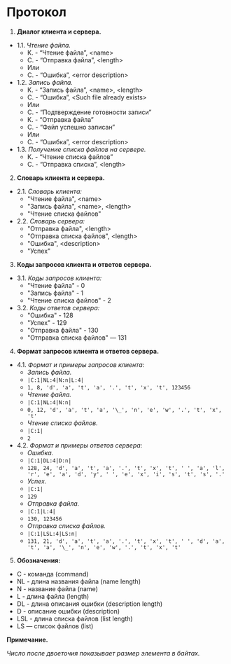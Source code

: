 # Протокол

1. **Диалог клиента и сервера.**

  * 1.1. *Чтение файла.*
    * К. - “Чтение файла”, \<name\>
    * С. - “Отправка файла”, \<length\>
    * Или
    * С. - “Ошибка”, \<error description\>
  * 1.2. *Запись файла.*
    * К. - “Запись файла”, \<name\>, \<length\>
    * С. - “Ошибка”, \<Such file already exists\>
    * Или
    * С. - “Подтверждение готовности записи”
    * К. - “Отправка файла”
    * С. - “Файл успешно записан”
    * Или
    * С. - “Ошибка”, \<error description\>
  * 1.3. *Получение списка файлов на сервере.*
    * К. - “Чтение списка файлов”
    * С. - “Отправка списка”, \<length\>

2. **Словарь клиента и сервера.**

  * 2.1. *Словарь клиента:*
    * "Чтение файла", \<name\>
    * "Запись файла", \<name\>, \<length\>
    * "Чтение списка файлов"
  * 2.2. *Словарь сервера:*
    * "Отправка файла", \<length\>
    * "Отправка списка файлов", \<length\>
    * "Ошибка", \<description\>
    * "Успех"

3. **Коды запросов клиента и ответов сервера.**

  * 3.1. *Коды запросов клиента:*
    * "Чтение файла" - 0
    * "Запись файла" - 1
    * "Чтение списка файлов" - 2
  * 3.2. *Коды ответов сервера:*
    * "Ошибка" - 128
    * "Успех" - 129
    * "Отправка файла" - 130
    * "Отправка списка файлов" — 131

4. **Формат запросов клиента и ответов сервера.**

  * 4.1. *Формат и примеры запросов клиента:*
    * *Запись файла.*
    * `|C:1|NL:4|N:n|L:4|`
    * `1, 8, 'd', 'a', 't', 'a', '.', 't', 'x', 't', 123456`
    * *Чтение файла.*
    * `|C:1|NL:4|N:n|`
    * `0, 12, 'd', 'a', 't', 'a', '\_', 'n', 'e', 'w', '.', 't', 'x', 't'`
    * *Чтение списка файлов.*
    * `|C:1|`
    * `2`
  * 4.2. *Формат и примеры ответов сервера:*
    * *Ошибка.*
    * `|C:1|DL:4|D:n|`
    * `128, 24, 'd', 'a', 't', 'a', '.', 't', 'x', 't', ' ', 'a', 'l', 'r', 'e', 'a', 'd', 'y', ' ', 'e', 'x', 'i', 's', 't', 's', '.'`
    * *Успех.*
    * `|C:1|`
    * `129`
    * *Отправка файла.*
    * `|C:1|L:4|`
    * `130, 123456`
    * *Отправка списка файлов.*
    * `|C:1|LSL:4|LS:n|`
    * `131, 21, 'd', 'a', 't', 'a', '.', 't', 'x', 't', ' ', 'd', 'a', 't', 'a', '\_', 'n', 'e', 'w', '.', 't', 'x', 't'`

5. **Обозначения:**
  * C - команда (command)
  * NL - длина названия файла (name length)
  * N - название файла (name)
  * L - длина файла (length)
  * DL - длина описания ошибки (description length)
  * D - описание ошибки (description)
  * LSL - длина списка файлов (list length)
  * LS — список файлов (list)

**Примечание.**

  *Число после двоеточия показывает размер элемента в байтах.*

